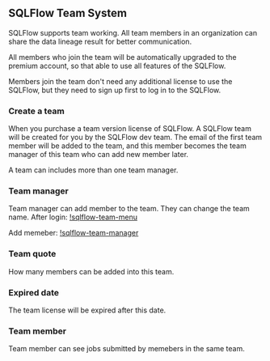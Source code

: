 ## SQLFlow Team System

SQLFlow supports team working. All team members in an organization 
can share the data lineage result for better communication. 

All members who join the team will be automatically upgraded to the premium account, 
so that able to use all features of the SQLFlow.

Members join the team don't need any additional license to use the SQLFlow,
but they need to sign up first to log in to the SQLFlow.

### Create a team
When you purchase a team version license of SQLFlow. A SQLFlow team will be created
for you by the SQLFlow dev team. The email of the first team member will be
added to the team, and this member becomes the team manager of this team
who can add new member later.

A team can includes more than one team manager.

### Team manager

Team manager can add member to the team. They can change the team name.
After login:
[!sqlflow-team-menu](/images/sqlflow-team-menu.png)

Add memeber:
[!sqlflow-team-manager](/images/sqlflow-team-manager.png)

### Team quote
How many members can be added into this team.

### Expired date
The team license will be expired after this date.

### Team member
Team member can see jobs submitted by memebers in the same team.
